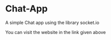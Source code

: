 # Chat-App
A simple Chat app using the library socket.io

You can visit the website in the link given above
